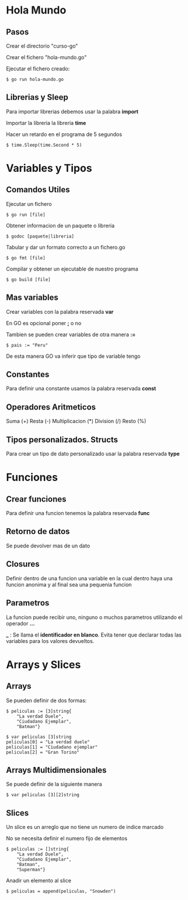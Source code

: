 Hola Mundo
===

## Pasos

Crear el directorio "curso-go"

Crear el fichero "hola-mundo.go"

Ejecutar el fichero creado:
    
    $ go run hola-mundo.go

## Librerias y Sleep

Para importar librerias debemos usar la palabra **import**

Importar la libreria la libreria **time**

Hacer un retardo en el programa de 5 segundos

    $ time.Sleep(time.Second * 5)

Variables y Tipos
===

## Comandos Utiles

Ejecutar un fichero 

    $ go run [file]

Obtener informacion de un paquete o libreria

    $ godoc [paquete|libreria]

Tabular y dar un formato correcto a un fichero.go

    $ go fmt [file]

Compilar y obtener un ejecutable de nuestro programa

    $ go build [file]

## Mas variables

Crear variables con la palabra reservada **var**

En GO es opcional poner **;** o no

Tambien se pueden crear variables de otra manera **:=**

    $ pais := "Peru"

De esta manera GO va inferir que tipo de variable tengo

## Constantes

Para definir una constante usamos la palabra reservada **const**

## Operadores Aritmeticos

Suma (+)
Resta (-)
Multiplicacion (*)
Division (/)
Resto (%)

## Tipos personalizados. Structs

Para crear un tipo de dato personalizado usar la palabra reservada **type**

Funciones
===

## Crear funciones

Para definir una funcion tenemos la palabra reservada **func**

## Retorno de datos

Se puede devolver mas de un dato

## Closures

Definir dentro de una funcion una variable en la cual dentro haya una funcion anonima y al final sea una pequenia funcion

## Parametros

La funcion puede recibir uno, ninguno o muchos parametros utilizando el operador **...**

**_** : Se llama el **identificador en blanco**. Evita tener que declarar todas las variables para los valores devueltos.

Arrays y Slices
===

## Arrays

Se pueden definir de dos formas:

    $ peliculas := [3]string{
        "La verdad Duele", 
        "Ciudadano Ejemplar", 
        "Batman"}

    $ var peliculas [3]string
    peliculas[0] = "La verdad duele"
	peliculas[1] = "Ciudadano ejemplar"
	peliculas[2] = "Gran Torino"

## Arrays Multidimensionales

Se puede definir de la siguiente manera

    $ var peliculas [3][2]string

## Slices

Un slice es un arreglo que no tiene un numero de indice marcado

No se necesita definir el numero fijo de elementos

    $ peliculas := []string{
		"La verdad Duele",
		"Ciudadano Ejemplar",
		"Batman",
		"Superman"}

Anadir un elemento al slice

    $ peliculas = append(peliculas, "Snowden")